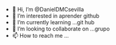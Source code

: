 - 👋 Hi, I’m @DanielDMCsevilla
- 👀 I’m interested in  aprender github
- 🌱 I’m currently learning ...git hub
- 💞️ I’m looking to collaborate on ...grupo
- 📫 How to reach me ...

<!---
DanielDMCsevilla/DanielDMCsevilla is a ✨ special ✨ repository because its `README.md` (this file) appears on your GitHub profile.
You can click the Preview link to take a look at your changes.
--->
